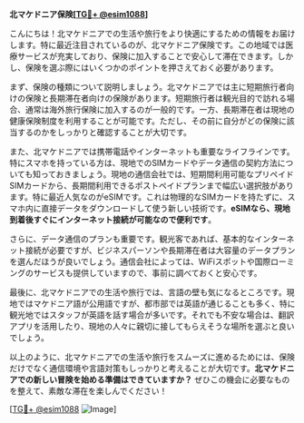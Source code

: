 **北マケドニア保険[[TG💪+ @esim1088](https://t.me/s/esim1088)]**

こんにちは！北マケドニアでの生活や旅行をより快適にするための情報をお届けします。特に最近注目されているのが、北マケドニア保険です。この地域では医療サービスが充実しており、保険に加入することで安心して滞在できます。しかし、保険を選ぶ際にはいくつかのポイントを押さえておく必要があります。

まず、保険の種類について説明しましょう。北マケドニアでは主に短期旅行者向けの保険と長期滞在者向けの保険があります。短期旅行者は観光目的で訪れる場合、通常は海外旅行保険に加入するのが一般的です。一方、長期滞在者は現地の健康保険制度を利用することが可能です。ただし、その前に自分がどの保険に該当するのかをしっかりと確認することが大切です。

また、北マケドニアでは携帯電話やインターネットも重要なライフラインです。特にスマホを持っている方は、現地でのSIMカードやデータ通信の契約方法についても知っておきましょう。現地の通信会社では、短期間利用可能なプリペイドSIMカードから、長期間利用できるポストペイドプランまで幅広い選択肢があります。特に最近人気なのがeSIMです。これは物理的なSIMカードを持たずに、スマホ内に直接データをダウンロードして使う新しい技術です。**eSIMなら、現地到着後すぐにインターネット接続が可能なので便利です**。

さらに、データ通信のプランも重要です。観光客であれば、基本的なインターネット接続が必要ですが、ビジネスパーソンや長期滞在者は大容量のデータプランを選んだほうが良いでしょう。通信会社によっては、WiFiスポットや国際ローミングのサービスも提供していますので、事前に調べておくと安心です。

最後に、北マケドニアでの生活や旅行では、言語の壁も気になるところです。現地ではマケドニア語が公用語ですが、都市部では英語が通じることも多く、特に観光地ではスタッフが英語を話す場合が多いです。それでも不安な場合は、翻訳アプリを活用したり、現地の人々に親切に接してもらえそうな場所を選ぶと良いでしょう。

以上のように、北マケドニアでの生活や旅行をスムーズに進めるためには、保険だけでなく通信環境や言語対策もしっかりと考えることが大切です。**北マケドニアでの新しい冒険を始める準備はできていますか？** ぜひこの機会に必要なものを整えて、素敵な滞在を楽しんでください！

[[TG💪+ @esim1088](https://t.me/s/esim1088) ![Image](https://i.postimg.cc/Y0z9fWf4/image.png)]
